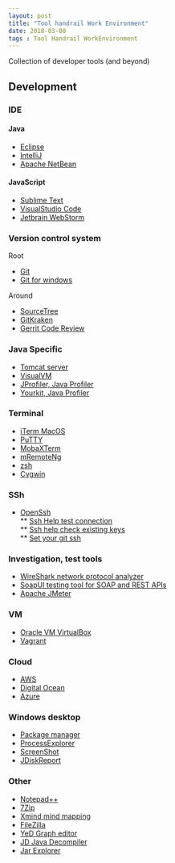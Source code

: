 ```yaml
---
layout: post
title: "Tool handrail Work Environment"
date: 2018-03-08
tags : Tool Handrail WorkEnvironment
---
```


Collection of developer tools (and beyond)

## Development

### IDE

#### Java
* [Eclipse](https://www.eclipse.org/)
* [IntelliJ](https://www.jetbrains.com/idea/)
* [Apache NetBean](https://netbeans.apache.org/)

#### JavaScript
* [Sublime Text](https://www.sublimetext.com/)
* [VisualStudio Code](https://code.visualstudio.com/)
* [Jetbrain WebStorm](https://www.jetbrains.com/webstorm/)

### Version control system   
Root  
* [Git](https://git-scm.com/)
* [Git for windows](https://git-scm.com/download/win)   
   
Around  
* [SourceTree](https://www.sourcetreeapp.com/)
* [GitKraken](https://www.gitkraken.com/)
* [Gerrit Code Review](https://www.gerritcodereview.com/)

### Java Specific
* [Tomcat server](http://tomcat.apache.org/)
* [VisualVM](https://visualvm.github.io/)
* [JProfiler, Java Profiler](https://www.ej-technologies.com/products/jprofiler/overview.html)
* [Yourkit, Java Profiler](https://www.yourkit.com/)

### Terminal
* [iTerm MacOS](https://www.iterm2.com/)
* [PuTTY](https://www.putty.org/)
* [MobaXTerm](https://mobaxterm.mobatek.net/)
* [mRemoteNg](https://mremoteng.org/)
* [zsh](https://github.com/robbyrussell/oh-my-zsh)
* [Cygwin](https://www.cygwin.com/)

### SSh
* [OpenSsh](https://www.openssh.com/)   
 ** [Ssh Help test connection](https://help.github.com/articles/testing-your-ssh-connection/)   
 ** [Ssh help check existing keys](https://help.github.com/articles/checking-for-existing-ssh-keys/)   
 ** [Set your git ssh](http://guides.beanstalkapp.com/version-control/git-on-windows.html)   

### Investigation, test tools
* [WireShark network protocol analyzer](https://www.wireshark.org/)
* [SoapUI testing tool for SOAP and REST APIs](https://www.soapui.org/)
* [Apache JMeter](http://jmeter.apache.org/)

### VM
* [Oracle VM VirtualBox](https://www.virtualbox.org/)
* [Vagrant](https://www.vagrantup.com/)

### Cloud
* [AWS](https://aws.amazon.com/fr/)
* [Digital Ocean](https://www.digitalocean.com/)
* [Azure](https://azure.microsoft.com/fr-fr/)

### Windows desktop
* [Package manager](https://chocolatey.org/)
* [ProcessExplorer](https://docs.microsoft.com/en-us/sysinternals/downloads/process-explorer)
* [ScreenShot](http://getgreenshot.org/)
* [JDiskReport](http://www.jgoodies.com/freeware/jdiskreport/)


### Other
* [Notepad++](https://notepad-plus-plus.org/fr/)
* [7Zip](http://www.7-zip.org/)
* [Xmind mind mapping](http://www.xmind.net/fr/)
* [FileZilla](https://filezilla-project.org/)
* [YeD Graph editor](https://www.yworks.com/products/yed)
* [JD Java Decompiler](http://jd.benow.ca/)
* [Jar Explorer](https://github.com/javalite/jar-explorer)
